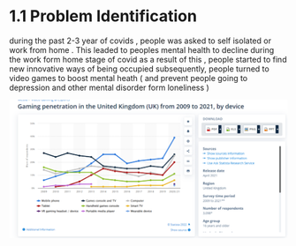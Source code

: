 # 1.1 Problem Identification

during the past 2-3 year of covids , people was asked to self isolated or work from home . This leaded to peoples mental health to decline during the work form home stage of covid as a result of this ,  people started  to find new innovative ways of being occupied  subsequently,   people turned to video games to boost mental heath ( and  prevent people going to depression and other mental disorder form loneliness )&#x20;

![this is image show the increase in gaming penetration in the uk market this a piece of supporting evidence to my claim that people in the uk found new ways to entertainment  them self thogut playing gaming in which this is image display the incrae the game playing from 2019- 2021 ](../.gitbook/assets/image.png)



